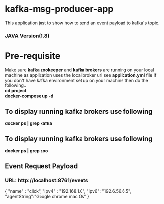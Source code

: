
# kafka-msg-producer-app
This application just to show how to send an event payload to kafka's topic.
### JAVA Version(1.8)
# Pre-requisite
Make sure <b>kafka zookeeper</b> and <b>kafka brokers</b> are running on your local machine as application uses the local broker url see <b>application.yml</b> file
If you don't have kafka environment set up on your machine then do the following..<br>
<b>cd project<br></b>
<b>docker-compose up -d</b>
## To display running kafka brokers use following
<b>docker ps | grep kafka</b>
## To display running kafka brokers use following
<b>docker ps | grep zoo</b>
## Event Request Payload
### URL: http://localhost:8761/events
{
    "name" : "click",
    "ipv4" : "192.168.1.0",
    "ipv6": "192.6.56.6.5",
    "agentString":"Google chrome mac Os"
}
